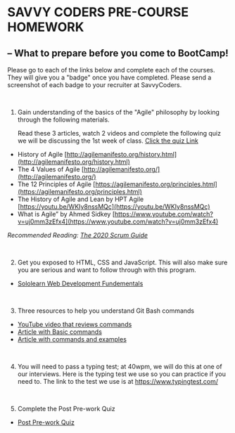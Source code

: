 # SAVVY CODERS PRE-COURSE HOMEWORK

## – What to prepare before you come to BootCamp!

Please go to each of the links below and complete each of the courses. They will give you a "badge" once you have completed. Please send a screenshot of each badge to your recruiter at SavvyCoders.

<br>

1. Gain understanding of the basics of the "Agile" philosophy by looking through the following materials.

   Read these 3 articles, watch 2 videos and complete the following quiz we will be discussing the 1st week of class.
   [Click the quiz Link](https://docs.google.com/forms/d/e/1FAIpQLSfRms_ircpDWPADaI7XlEjwihHQMzUOBy7HxeR6PJGItjAW3Q/viewform?usp=sf_link)

- History of Agile [http://agilemanifesto.org/history.html](http://agilemanifesto.org/history.html)
- The 4 Values of Agile [http://agilemanifesto.org/](http://agilemanifesto.org/)
- The 12 Principles of Agile [https://agilemanifesto.org/principles.html](https://agilemanifesto.org/principles.html)
- The History of Agile and Lean by HPT Agile [https://youtu.be/WKIy8nssMQc](https://youtu.be/WKIy8nssMQc)
- What is Agile” by Ahmed Sidkey [https://www.youtube.com/watch?v=uj0mm3zEfx4](https://www.youtube.com/watch?v=uj0mm3zEfx4)

*Recommended Reading: [The 2020 Scrum Guide](https://scrumguides.org/scrum-guide.html)*

<br>

2. Get you exposed to HTML, CSS and JavaScript.  This will also make sure you are serious and want to follow through with this program.

- [Sololearn Web Development Fundementals](https://www.sololearn.com/learning/1141)

<br>

3. Three resources to help you understand Git Bash commands

- [YouTube video that reviews commands](https://www.youtube.com/watch?v=oQc-2gsjgDg)
- [Article with Basic commands](https://www.freecodecamp.org/news/understanding-git-basics-commands-tips-tricks/)
- [Article with commands and examples](https://dzone.com/articles/top-20-git-commands-with-examples)

<br>

4. You will need to pass a typing test; at 40wpm, we will do this at one of our interviews. Here is the typing test we use so you can practice if you need to. The link to the test we use is at https://www.typingtest.com/

<br>

5. Complete the Post Pre-work Quiz

- [Post Pre-work Quiz](https://docs.google.com/forms/d/e/1FAIpQLSc-ntJrCtdipm21454cRF_bFpefyJOGPWFxv1-3Z3FNf-vkEQ/viewform?usp=sf_link)